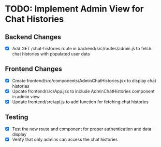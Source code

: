 # TODO: Implement Admin View for Chat Histories

## Backend Changes
- [x] Add GET /chat-histories route in backend/src/routes/admin.js to fetch chat histories with populated user data

## Frontend Changes
- [x] Create frontend/src/components/AdminChatHistories.jsx to display chat histories
- [x] Update frontend/src/App.jsx to include AdminChatHistories component in admin view
- [x] Update frontend/src/api.js to add function for fetching chat histories

## Testing
- [x] Test the new route and component for proper authentication and data display
- [x] Verify that only admins can access the chat histories
